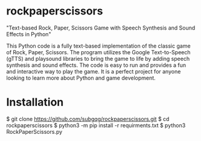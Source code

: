 # rockpaperscissors
"Text-based Rock, Paper, Scissors Game with Speech Synthesis and Sound Effects in Python"

This Python code is a fully text-based implementation of the classic game of Rock, Paper, Scissors. The program utilizes the Google Text-to-Speech (gTTS) and playsound libraries to bring the game to life by adding speech synthesis and sound effects. The code is easy to run and provides a fun and interactive way to play the game. It is a perfect project for anyone looking to learn more about Python and game development.

# Installation

$ git clone https://github.com/subgqg/rockpaperscissors.git
$ cd rockpaperscissors
$ python3 -m pip install -r requirments.txt
$ python3 RockPaperScissors.py
